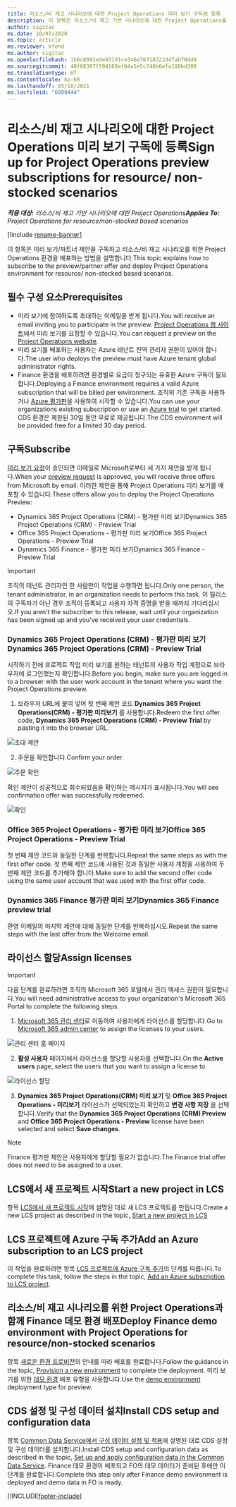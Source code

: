 ```yaml
---
title: 리소스/비 재고 시나리오에 대한 Project Operations 미리 보기 구독에 등록
description: 이 항목은 리소스/비 재고 기반 시나리오에 대한 Project Operations를 구독하고 배포하는 방법에 대한 정보를 제공합니다.
author: sigitac
ms.date: 10/07/2020
ms.topic: article
ms.reviewer: kfend
ms.author: sigitac
ms.openlocfilehash: 1b8c8982ede83191ce346e76718322d47abf0dd8
ms.sourcegitcommit: 40f68387f594180af64a5e5c748b6efa188bd300
ms.translationtype: HT
ms.contentlocale: ko-KR
ms.lasthandoff: 05/10/2021
ms.locfileid: "6000444"
---
```

# <a name="sign-up-for-project-operations-preview-subscriptions-for-resource-non-stocked-scenarios"></a><span data-ttu-id="b59ef-103">리소스/비 재고 시나리오에 대한 Project Operations 미리 보기 구독에 등록</span><span class="sxs-lookup"><span data-stu-id="b59ef-103">Sign up for Project Operations preview subscriptions for resource/ non-stocked scenarios</span></span>

<span data-ttu-id="b59ef-104">_**적용 대상:** 리소스/비 재고 기반 시나리오에 대한 Project Operations_</span><span class="sxs-lookup"><span data-stu-id="b59ef-104">_**Applies To:** Project Operations for resource/non-stocked based scenarios_</span></span>

[!include [rename-banner](~/includes/cc-data-platform-banner.md)]

<span data-ttu-id="b59ef-105">이 항목은 미리 보기/파트너 제안을 구독하고 리소스/비 재고 시나리오를 위한 Project Operations 환경을 배포하는 방법을 설명합니다.</span><span class="sxs-lookup"><span data-stu-id="b59ef-105">This topic explains how to subscribe to the preview/partner offer and deploy Project Operations environment for resource/ non-stocked based scenarios.</span></span>

## <a name="prerequisites"></a><span data-ttu-id="b59ef-106">필수 구성 요소</span><span class="sxs-lookup"><span data-stu-id="b59ef-106">Prerequisites</span></span>

- <span data-ttu-id="b59ef-107">미리 보기에 참여하도록 초대하는 이메일을 받게 됩니다.</span><span class="sxs-lookup"><span data-stu-id="b59ef-107">You will receive an email inviting you to participate in the preview.</span></span> <span data-ttu-id="b59ef-108">[Project Operations 웹 사이트](https://dynamics.microsoft.com/en-us/project-operations/overview/)에서 미리 보기를 요청할 수 있습니다.</span><span class="sxs-lookup"><span data-stu-id="b59ef-108">You can request a preview on the [Project Operations website](https://dynamics.microsoft.com/en-us/project-operations/overview/).</span></span>
- <span data-ttu-id="b59ef-109">미리 보기를 배포하는 사용자는 Azure 테넌트 전역 관리자 권한이 있어야 합니다.</span><span class="sxs-lookup"><span data-stu-id="b59ef-109">The user who deploys the preview must have Azure tenant global administrator rights.</span></span>
- <span data-ttu-id="b59ef-110">Finance 환경을 배포하려면 환경별로 요금이 청구되는 유효한 Azure 구독이 필요합니다.</span><span class="sxs-lookup"><span data-stu-id="b59ef-110">Deploying a Finance environment requires a valid Azure subscription that will be billed per environment.</span></span> <span data-ttu-id="b59ef-111">조직의 기존 구독을 사용하거나 [Azure 평가판](https://azure.microsoft.com/en-us/free/)을 사용하여 시작할 수 있습니다.</span><span class="sxs-lookup"><span data-stu-id="b59ef-111">You can use your organizations existing subscription or use an [Azure trial](https://azure.microsoft.com/en-us/free/) to get started.</span></span> <span data-ttu-id="b59ef-112">CDS 환경은 제한된 30일 동안 무료로 제공됩니다.</span><span class="sxs-lookup"><span data-stu-id="b59ef-112">The CDS environment will be provided free for a limited 30 day period.</span></span>

## <a name="subscribe"></a><span data-ttu-id="b59ef-113">구독</span><span class="sxs-lookup"><span data-stu-id="b59ef-113">Subscribe</span></span>

<span data-ttu-id="b59ef-114">[미리 보기 요청](https://forms.office.com/FormsPro/Pages/ResponsePage.aspx?id=v4j5cvGGr0GRqy180BHbR56j8lZs0FdAvwT75_WNFyxUMkRDV1NYQU5TNjE2VjhKOVBUNVg2R0s1NC4u)이 승인되면 이메일로 Microsoft로부터 세 가지 제안을 받게 됩니다.</span><span class="sxs-lookup"><span data-stu-id="b59ef-114">When your [preview request](https://forms.office.com/FormsPro/Pages/ResponsePage.aspx?id=v4j5cvGGr0GRqy180BHbR56j8lZs0FdAvwT75_WNFyxUMkRDV1NYQU5TNjE2VjhKOVBUNVg2R0s1NC4u) is approved, you will receive three offers from Microsoft by email.</span></span> <span data-ttu-id="b59ef-115">이러한 제안을 통해 Project Operations 미리 보기를 배포할 수 있습니다.</span><span class="sxs-lookup"><span data-stu-id="b59ef-115">These offers allow you to deploy the Project Operations Preview:</span></span>

- <span data-ttu-id="b59ef-116">Dynamics 365 Project Operations (CRM) - 평가판 미리 보기</span><span class="sxs-lookup"><span data-stu-id="b59ef-116">Dynamics 365 Project Operations (CRM) - Preview Trial</span></span>
- <span data-ttu-id="b59ef-117">Office 365 Project Operations - 평가판 미리 보기</span><span class="sxs-lookup"><span data-stu-id="b59ef-117">Office 365 Project Operations - Preview Trial</span></span>
- <span data-ttu-id="b59ef-118">Dynamics 365 Finance - 평가판 미리 보기</span><span class="sxs-lookup"><span data-stu-id="b59ef-118">Dynamics 365 Finance - Preview Trial</span></span>

> [!IMPORTANT]
> <span data-ttu-id="b59ef-119">조직의 테넌트 관리자인 한 사람만이 작업을 수행하면 됩니다.</span><span class="sxs-lookup"><span data-stu-id="b59ef-119">Only one person, the tenant administrator, in an organization needs to perform this task.</span></span> <span data-ttu-id="b59ef-120">이 릴리스의 구독자가 아닌 경우 조직이 등록되고 사용자 자격 증명을 받을 때까지 기다리십시오.</span><span class="sxs-lookup"><span data-stu-id="b59ef-120">If you aren't the subscriber to this release, wait until your organization has been signed up and you've received your user credentials.</span></span>

### <a name="dynamics-365-project-operations-crm---preview-trial"></a><span data-ttu-id="b59ef-121">Dynamics 365 Project Operations (CRM) - 평가판 미리 보기</span><span class="sxs-lookup"><span data-stu-id="b59ef-121">Dynamics 365 Project Operations (CRM) - Preview Trial</span></span> 

<span data-ttu-id="b59ef-122">시작하기 전에 프로젝트 작업 미리 보기를 원하는 테넌트의 사용자 작업 계정으로 브라우저에 로그인했는지 확인합니다.</span><span class="sxs-lookup"><span data-stu-id="b59ef-122">Before you begin, make sure you are logged in to a browser with the user work account in the tenant where you want the Project Operations preview.</span></span>

1. <span data-ttu-id="b59ef-123">브라우저 URL에 붙여 넣어 첫 번째 제안 코드 **Dynamics 365 Project Operations(CRM) - 평가판 미리보기** 를 사용합니다.</span><span class="sxs-lookup"><span data-stu-id="b59ef-123">Redeem the first offer code, **Dynamics 365 Project Operations (CRM) - Preview Trial** by pasting it into the browser URL.</span></span>

![초대 제안](./media/16RedeemFirstOfferNew.png)

2. <span data-ttu-id="b59ef-125">주문을 확인합니다.</span><span class="sxs-lookup"><span data-stu-id="b59ef-125">Confirm your order.</span></span>

![주문 확인](./media/17ConfirmOrderNew.png)

<span data-ttu-id="b59ef-127">확인 제안이 성공적으로 회수되었음을 확인하는 메시지가 표시됩니다.</span><span class="sxs-lookup"><span data-stu-id="b59ef-127">You will see confirmation offer was successfully redeemed.</span></span>

![확인](./media/18OrderConfirmationNew.png)

### <a name="office-365-project-operations---preview-trial"></a><span data-ttu-id="b59ef-129">Office 365 Project Operations - 평가판 미리 보기</span><span class="sxs-lookup"><span data-stu-id="b59ef-129">Office 365 Project Operations - Preview Trial</span></span>

<span data-ttu-id="b59ef-130">첫 번째 제안 코드와 동일한 단계를 반복합니다.</span><span class="sxs-lookup"><span data-stu-id="b59ef-130">Repeat the same steps as with the first offer code.</span></span> <span data-ttu-id="b59ef-131">첫 번째 제안 코드에 사용된 것과 동일한 사용자 계정을 사용하여 두 번째 제안 코드를 추가해야 합니다.</span><span class="sxs-lookup"><span data-stu-id="b59ef-131">Make sure to add the second offer code using the same user account that was used with the first offer code.</span></span>

### <a name="dynamics-365-finance-preview-trial"></a><span data-ttu-id="b59ef-132">Dynamics 365 Finance 평가판 미리 보기</span><span class="sxs-lookup"><span data-stu-id="b59ef-132">Dynamics 365 Finance preview trial</span></span>

<span data-ttu-id="b59ef-133">환영 이메일의 마지막 제안에 대해 동일한 단계를 반복하십시오.</span><span class="sxs-lookup"><span data-stu-id="b59ef-133">Repeat the same steps with the last offer from the Welcome email.</span></span>

## <a name="assign-licenses"></a><span data-ttu-id="b59ef-134">라이선스 할당</span><span class="sxs-lookup"><span data-stu-id="b59ef-134">Assign licenses</span></span>

> [!IMPORTANT]
> <span data-ttu-id="b59ef-135">다음 단계를 완료하려면 조직의 Microsoft 365 포털에서 관리 액세스 권한이 필요합니다.</span><span class="sxs-lookup"><span data-stu-id="b59ef-135">You will need administrative access to your organization's Microsoft 365 Portal to complete the following steps.</span></span>

1. <span data-ttu-id="b59ef-136">[Microsoft 365 관리 센터](https://portal.office.com/)로 이동하여 사용자에게 라이선스를 할당합니다.</span><span class="sxs-lookup"><span data-stu-id="b59ef-136">Go to [Microsoft 365 admin center](https://portal.office.com/) to assign the licenses to your users.</span></span>

![관리 센터 홈 페이지](./media/14AdminPortal.png)

2. <span data-ttu-id="b59ef-138">**활성 사용자** 페이지에서 라이선스를 할당할 사용자를 선택합니다.</span><span class="sxs-lookup"><span data-stu-id="b59ef-138">On the **Active users** page, select the users that you want to assign a license to.</span></span>

![라이선스 할당](./media/15AssignLicenses.png)

3. <span data-ttu-id="b59ef-140">**Dynamics 365 Project Operations(CRM) 미리 보기** 및 **Office 365 Project Operations - 미리보기** 라이선스가 선택되었는지 확인하고 **변경 사항 저장** 을 선택합니다.</span><span class="sxs-lookup"><span data-stu-id="b59ef-140">Verify that the **Dynamics 365 Project Operations (CRM) Preview** and **Office 365 Project Operations - Preview** license have been selected and select **Save changes**.</span></span>

> [!NOTE]
> <span data-ttu-id="b59ef-141">Finance 평가판 제안은 사용자에게 할당할 필요가 없습니다.</span><span class="sxs-lookup"><span data-stu-id="b59ef-141">The Finance trial offer does not need to be assigned to a user.</span></span>

## <a name="start-a-new-project-in-lcs"></a><span data-ttu-id="b59ef-142">LCS에서 새 프로젝트 시작</span><span class="sxs-lookup"><span data-stu-id="b59ef-142">Start a new project in LCS</span></span>

<span data-ttu-id="b59ef-143">항목 [LCS에서 새 프로젝트 시작](create-lcs-project.md)에 설명된 대로 새 LCS 프로젝트를 만듭니다.</span><span class="sxs-lookup"><span data-stu-id="b59ef-143">Create a new LCS project as described in the topic, [Start a new project in LCS](create-lcs-project.md)</span></span>

## <a name="add-an-azure-subscription-to-an-lcs-project"></a><span data-ttu-id="b59ef-144">LCS 프로젝트에 Azure 구독 추가</span><span class="sxs-lookup"><span data-stu-id="b59ef-144">Add an Azure subscription to an LCS project</span></span>

<span data-ttu-id="b59ef-145">이 작업을 완료하려면 항목 [LCS 프로젝트에 Azure 구독 추가](resource-add-azure-subscription-lcs-project.md)의 단계를 따릅니다.</span><span class="sxs-lookup"><span data-stu-id="b59ef-145">To complete this task, follow the steps in the topic, [Add an Azure subscription to LCS project](resource-add-azure-subscription-lcs-project.md).</span></span>

## <a name="deploy-finance-demo-environment-with-project-operations-for-resourcenon-stocked-scenarios"></a><span data-ttu-id="b59ef-146">리소스/비 재고 시나리오를 위한 Project Operations과 함께 Finance 데모 환경 배포</span><span class="sxs-lookup"><span data-stu-id="b59ef-146">Deploy Finance demo environment with Project Operations for resource/non-stocked scenarios</span></span>

<span data-ttu-id="b59ef-147">항목 [새로운 환경 프로비전](resource-provision-new-environment.md)의 안내를 따라 배포를 완료합니다.</span><span class="sxs-lookup"><span data-stu-id="b59ef-147">Follow the guidance in the topic, [Provision a new environment](resource-provision-new-environment.md) to complete the deployment.</span></span> <span data-ttu-id="b59ef-148">미리 보기를 위한 [데모 환경](/dynamics365/fin-ops-core/dev-itpro/deployment/deploy-demo-environment) 배포 유형을 사용합니다.</span><span class="sxs-lookup"><span data-stu-id="b59ef-148">Use the [demo environment](/dynamics365/fin-ops-core/dev-itpro/deployment/deploy-demo-environment) deployment type for preview.</span></span> 

## <a name="install-cds-setup-and-configuration-data"></a><span data-ttu-id="b59ef-149">CDS 설정 및 구성 데이터 설치</span><span class="sxs-lookup"><span data-stu-id="b59ef-149">Install CDS setup and configuration data</span></span>

<span data-ttu-id="b59ef-150">항목 [Common Data Service에서 구성 데이터 설정 및 적용](resource-apply-pro-setup-config-data.md)에 설명된 대로 CDS 설정 및 구성 데이터를 설치합니다.</span><span class="sxs-lookup"><span data-stu-id="b59ef-150">Install CDS setup and configuration data as described in the topic, [Set up and apply configuration data in the Common Data Service](resource-apply-pro-setup-config-data.md).</span></span>
<span data-ttu-id="b59ef-151">Finance 데모 환경이 배포되고 FO의 데모 데이터가 준비된 후에만 이 단계를 완료합니다.</span><span class="sxs-lookup"><span data-stu-id="b59ef-151">Complete this step only after Finance demo environment is deployed and demo data in FO is ready.</span></span>


[!INCLUDE[footer-include](../includes/footer-banner.md)]